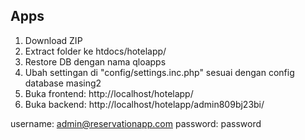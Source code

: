 Apps
--------

1. Download ZIP
2. Extract folder ke htdocs/hotelapp/
3. Restore DB dengan nama qloapps
4. Ubah settingan di "config/settings.inc.php" sesuai dengan config database masing2
5. Buka frontend: http://localhost/hotelapp/
5. Buka backend: http://localhost/hotelapp/admin809bj23bi/

username: admin@reservationapp.com
password: password
